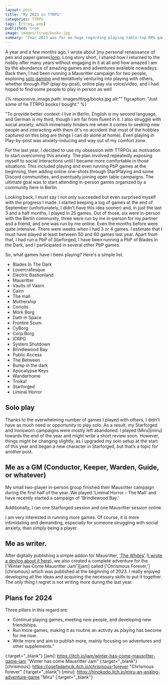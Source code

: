 ```yaml
---
layout: post
title: "My 2023 in TTRPG"
categories: TTRPG
tags: [ttrpg, pnp]
published: true
image: images/ttrpg/books.jpg
summary: "Year 2023 was for me huge regarding playing table-top RPG games and meeting new people." 
---
```


A year and a few months ago, I wrote about ]my personal renaissance of pen and paper games][pnp]. Long story short, I shared how I returned to the hobby after many years without engaging in it at all and how amazed I am by the abundance of amazing games and adventures available nowadays. Back then, I had been running a Mausritter campaign for two people, exploring [solo gaming][ironsworn] and tentatively venturing into playing with others, whether through PbP (play-by-post), online play via voice/video, and I had hoped to find some people to play in person as well

{% responsive_image path: images/ttrpg/books.jpg  alt:"" figcaption: "Just some of he TTRPG books I bought."  %}

"To provide better context: I live in Berlin, English is my second language, and German is my third, though I am far from fluent in it. I also struggle with social anxiety, which immensely hinders me when it comes to seeking new people and interacting with them (it's no accident that most of the hobbies captured on this blog are things I can do alone at home). Even playing in Play-by-post was anxiety-inducing and way out of my comfort zone.

For the last year, I decided to use my obsession with TTRPGs as motivation to start overcoming this anxiety. The plan involved repeatedly exposing myself to social interactions until I became more comfortable in those situations. This included playing and even running PbP games at the beginning, then adding online one-shots through StartPlaying and some Discord communities, and eventually joining open table campaigns. The ultimate goal was to start attending in-person games organized by a community here in Berlin.

Looking back, I must say I not only succeeded but even surprised myself with the progress I made. I started keeping a log of games at the end of September (unfortunately, I didn't have this idea sooner) and, in just the last 3 and a half months, I played in 25 games. Out of those, six were in-person with the Berlin community, three were run by me in-person for my partner and a friend, and one was run by me online. Even the months before were quite intensive. There were weeks when I had 3 or 4 games. I estimate that I must have played at least between 50 and 60 games last year. Apart from that, I had run a PbP of Starforged, I have been running a PbP of Blades in the Dark, and I participated in several other PbP games.

So, what games have I been playing? Here's a simple list.

- Blades In The Dark
- Lovercrafesque
- Electric Bastionland
- Mausritter
- Vaults of Vaarn
- Cairn
- The mall
- Mothership
- Coriolis
- Mörk Borg
- Dath in Space
- Frontire Scum
- CyBorg
- Corp Borg
- ICRPG
- System Shutdown
- Brindlewood Bay
- Public Access
- The Between
- Bump in the dark
- Apocalypse Keys
- Wanderhome
- Troika!
- Starforged
- Liminal Horror


## Solo play

Thanks to the overwhelming number of games I played with others, I didn't have as much need or opportunity to play solo. As a result, my Starforged and Ironsworn campaigns were mostly left abandoned. I played [Miru][miru] towards the end of the year and might write a short review soon. However, things might be changing slightly, as I upgraded my solo setup at the start of this year and began a new character in Starforged, but that’s a topic for another post.

## Me as a GM (Conductor, Keeper, Warden, Guide, or whatever)

My small two-player in-person group finished their Mausritter campaign during the first half of the year. We played 'Liminal Horror - The Mall' and have recently started a campaign of 'Brindlewood Bay.'

Additionally, I ran one Starforged session and one Mausritter session online.

I am very interested in running more games. Of course, it is more intimidating and demanding, especially for someone struggling with social anxiety, than simply being a player.
## Me as writer. 

After digitally publishing a simple addon for Mausritter, ['The Whites'][thewhitesitch] ([I wrote a devlog about it here][thewhites]), we also created a complete adventure for the ['Winter has Come Mausritter Jam'][jam] called ['Chrismous Forever,'][chrismous] which was published at the beginning of 2023. I really enjoyed developing all the ideas and acquiring the necessary skills to put it together. The only thing I regret is not writing more during the last year.

## Plans for 2024

Three pillars in this regard are:

- Continue playing games, meeting new people, and developing new friendships.
- Run more games, making it as routine an activity as playing has become for me now.
- Write more and aim to publish more, mainly focusing on adventures and other supplements."

[pnp]: <{{ site.baseurl }}{% post_url 2022-10-09-personal-renaissance-pen-and-paper %}> "My personal renaissance of pen and paper games"
[ironsworn]: <{{ site.baseurl }}{% post_url 2022-12-09-ironsworn-offline-setup %}> "Solo RPGs and the evolution of my setup for Ironsworn and Starforged"
[thewhites]: <{{ site.baseurl }}{% post_url 2022-11-25-the-whites-mausritter-supplement-devlog %}> "The Whites - a Mausritter supplement (devlog)"

[thewhitesitch]: <https://josefadamcik.itch.io/the-whites> "The Whites on itch"
{:target="_blank"}
[jam]: <https://itch.io/jam/winter-has-come-mausritter-game-jam> "Winter has come Mausritter Jam"
{:target="_blank"}
[chrismous]: <https://josefadamcik.itch.io/chrismous-forever> "Chrismous forever"
{:target="_blank"}
[miru]: <https://hinokodo.itch.io/miru-an-analog-adventure-game> "Miru"
{:target="_blank"}